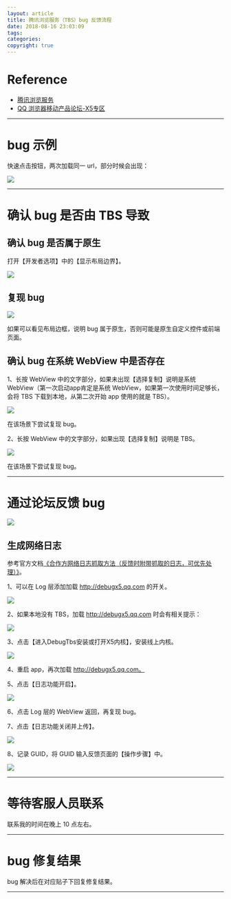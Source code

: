 ```yaml
---
layout: article
title: 腾讯浏览服务（TBS）bug 反馈流程
date: 2018-08-16 23:03:09
tags:
categories: 
copyright: true
---
```


# **Reference**

* [腾讯浏览服务](https://x5.tencent.com/ "https://x5.tencent.com/")
* [QQ 浏览器移动产品论坛-X5专区](http://bbs.mb.qq.com/forum-110-1.html "http://bbs.mb.qq.com/forum-110-1.html")

---

# **bug 示例**

快速点击按钮，两次加载同一 url，部分时候会出现：

![](http://otkw6sse5.bkt.clouddn.com/%E8%85%BE%E8%AE%AF%E6%B5%8F%E8%A7%88%E6%9C%8D%E5%8A%A1%EF%BC%88TBS%EF%BC%89bug-%E5%8F%8D%E9%A6%88%E6%B5%81%E7%A8%8B1.png)

---

# **确认 bug 是否由 TBS 导致**

## **确认 bug 是否属于原生**

打开【开发者选项】中的【显示布局边界】。

![](http://otkw6sse5.bkt.clouddn.com/%E8%85%BE%E8%AE%AF%E6%B5%8F%E8%A7%88%E6%9C%8D%E5%8A%A1%EF%BC%88TBS%EF%BC%89bug-%E5%8F%8D%E9%A6%88%E6%B5%81%E7%A8%8B2.png)

## **复现 bug**

![](http://otkw6sse5.bkt.clouddn.com/%E8%85%BE%E8%AE%AF%E6%B5%8F%E8%A7%88%E6%9C%8D%E5%8A%A1%EF%BC%88TBS%EF%BC%89bug-%E5%8F%8D%E9%A6%88%E6%B5%81%E7%A8%8Bdemo480p.gif)

如果可以看见布局边框，说明 bug 属于原生，否则可能是原生自定义控件或前端页面。

## **确认 bug 在系统 WebView 中是否存在**

1、长按 WebView 中的文字部分，如果未出现【选择复制】说明是系统 WebView（第一次启动app肯定是系统 WebView，如果第一次使用时间足够长，会将 TBS 下载到本地，从第二次开始 app 使用的就是 TBS）。

![](http://otkw6sse5.bkt.clouddn.com/%E8%85%BE%E8%AE%AF%E6%B5%8F%E8%A7%88%E6%9C%8D%E5%8A%A1%EF%BC%88TBS%EF%BC%89bug-%E5%8F%8D%E9%A6%88%E6%B5%81%E7%A8%8B3.png)

在该场景下尝试复现 bug。

2、长按 WebView 中的文字部分，如果出现【选择复制】说明是 TBS。

![](http://otkw6sse5.bkt.clouddn.com/%E8%85%BE%E8%AE%AF%E6%B5%8F%E8%A7%88%E6%9C%8D%E5%8A%A1%EF%BC%88TBS%EF%BC%89bug-%E5%8F%8D%E9%A6%88%E6%B5%81%E7%A8%8B4.png)

在该场景下尝试复现 bug。

---

# **通过论坛反馈 bug**

![](http://otkw6sse5.bkt.clouddn.com/%E8%85%BE%E8%AE%AF%E6%B5%8F%E8%A7%88%E6%9C%8D%E5%8A%A1%EF%BC%88TBS%EF%BC%89bug-%E5%8F%8D%E9%A6%88%E6%B5%81%E7%A8%8B5.png)

## **生成网络日志**

参考官方文档[《合作方网络日志抓取方法（反馈时附带抓取的日志，可优先处理）》](http://bbs.mb.qq.com/thread-1945241-1-1.html "http://bbs.mb.qq.com/thread-1945241-1-1.html")。

1、可以在 Log 层添加加载 http://debugx5.qq.com 的开关。

![](http://otkw6sse5.bkt.clouddn.com/%E8%85%BE%E8%AE%AF%E6%B5%8F%E8%A7%88%E6%9C%8D%E5%8A%A1%EF%BC%88TBS%EF%BC%89bug-%E5%8F%8D%E9%A6%88%E6%B5%81%E7%A8%8B6.png)

2、如果本地没有 TBS，加载 http://debugx5.qq.com 时会有相关提示：

![](http://otkw6sse5.bkt.clouddn.com/%E8%85%BE%E8%AE%AF%E6%B5%8F%E8%A7%88%E6%9C%8D%E5%8A%A1%EF%BC%88TBS%EF%BC%89bug-%E5%8F%8D%E9%A6%88%E6%B5%81%E7%A8%8B7.png)

3、点击【进入DebugTbs安装或打开X5内核】，安装线上内核。

![](http://otkw6sse5.bkt.clouddn.com/%E8%85%BE%E8%AE%AF%E6%B5%8F%E8%A7%88%E6%9C%8D%E5%8A%A1%EF%BC%88TBS%EF%BC%89bug-%E5%8F%8D%E9%A6%88%E6%B5%81%E7%A8%8B8.png)

4、重启 app，再次加载 http://debugx5.qq.com。

5、点击【日志功能开启】。

![](http://otkw6sse5.bkt.clouddn.com/%E8%85%BE%E8%AE%AF%E6%B5%8F%E8%A7%88%E6%9C%8D%E5%8A%A1%EF%BC%88TBS%EF%BC%89bug-%E5%8F%8D%E9%A6%88%E6%B5%81%E7%A8%8B9.png)

6、点击 Log 层的 WebView 返回，再复现 bug。

7、点击【日志功能关闭并上传】。

![](http://otkw6sse5.bkt.clouddn.com/%E8%85%BE%E8%AE%AF%E6%B5%8F%E8%A7%88%E6%9C%8D%E5%8A%A1%EF%BC%88TBS%EF%BC%89bug-%E5%8F%8D%E9%A6%88%E6%B5%81%E7%A8%8B10.png)

8、记录 GUID，将 GUID 输入反馈页面的【操作步骤】中。

![](http://otkw6sse5.bkt.clouddn.com/%E8%85%BE%E8%AE%AF%E6%B5%8F%E8%A7%88%E6%9C%8D%E5%8A%A1%EF%BC%88TBS%EF%BC%89bug-%E5%8F%8D%E9%A6%88%E6%B5%81%E7%A8%8B11.png)

---

# **等待客服人员联系**

联系我的时间在晚上 10 点左右。

---

# **bug 修复结果**

bug 解决后在对应贴子下回复修复结果。

---
